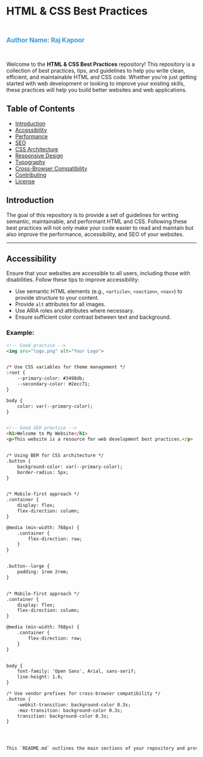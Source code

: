 # HTML & CSS Best Practices

<br>

<span style="font-weight: bold; font-size: 1.2em; color: #3498db;">Author Name: Raj Kapoor</span>

<br>


Welcome to the **HTML & CSS Best Practices** repository! This repository is a collection of best practices, tips, and guidelines to help you write clean, efficient, and maintainable HTML and CSS code. Whether you're just getting started with web development or looking to improve your existing skills, these practices will help you build better websites and web applications.

## Table of Contents

- [Introduction](#introduction)
- [Accessibility](#accessibility)
- [Performance](#performance)
- [SEO](#seo)
- [CSS Architecture](#css-architecture)
- [Responsive Design](#responsive-design)
- [Typography](#typography)
- [Cross-Browser Compatibility](#cross-browser-compatibility)
- [Contributing](#contributing)
- [License](#license)

## Introduction

The goal of this repository is to provide a set of guidelines for writing semantic, maintainable, and performant HTML and CSS. Following these best practices will not only make your code easier to read and maintain but also improve the performance, accessibility, and SEO of your websites.

---

## Accessibility

Ensure that your websites are accessible to all users, including those with disabilities. Follow these tips to improve accessibility:
- Use semantic HTML elements (e.g., `<article>`, `<section>`, `<nav>`) to provide structure to your content.
- Provide `alt` attributes for all images.
- Use ARIA roles and attributes where necessary.
- Ensure sufficient color contrast between text and background.

### Example:
```html
<!-- Good practice -->
<img src="logo.png" alt="Your Logo">


/* Use CSS variables for theme management */
:root {
    --primary-color: #3498db;
    --secondary-color: #2ecc71;
}

body {
    color: var(--primary-color);
}


<!-- Good SEO practice -->
<h1>Welcome to My Website</h1>
<p>This website is a resource for web development best practices.</p>


/* Using BEM for CSS architecture */
.button {
    background-color: var(--primary-color);
    border-radius: 5px;
}


/* Mobile-first approach */
.container {
    display: flex;
    flex-direction: column;
}

@media (min-width: 768px) {
    .container {
        flex-direction: row;
    }
}


.button--large {
    padding: 1rem 2rem;
}


/* Mobile-first approach */
.container {
    display: flex;
    flex-direction: column;
}

@media (min-width: 768px) {
    .container {
        flex-direction: row;
    }
}


body {
    font-family: 'Open Sans', Arial, sans-serif;
    line-height: 1.6;
}

/* Use vendor prefixes for cross-browser compatibility */
.button {
    -webkit-transition: background-color 0.3s;
    -moz-transition: background-color 0.3s;
    transition: background-color 0.3s;
}




This `README.md` outlines the main sections of your repository and provides examples of best practices for each category. You can modify it as your repository grows!





